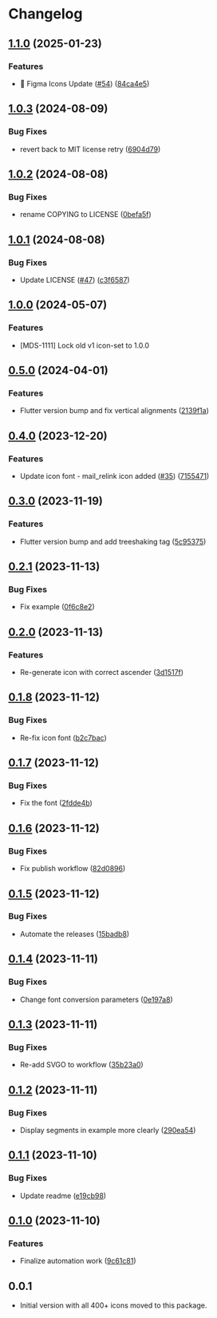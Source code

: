 # Changelog

## [1.1.0](https://github.com/coingaming/moon_flutter_icons/compare/v1.0.3...v1.1.0) (2025-01-23)


### Features

* 🤖 Figma Icons Update ([#54](https://github.com/coingaming/moon_flutter_icons/issues/54)) ([84ca4e5](https://github.com/coingaming/moon_flutter_icons/commit/84ca4e5486351a35b27a286db1eccdfa41a5d430))

## [1.0.3](https://github.com/coingaming/moon_flutter_icons/compare/v1.0.2...v1.0.3) (2024-08-09)


### Bug Fixes

* revert back to MIT license retry ([6904d79](https://github.com/coingaming/moon_flutter_icons/commit/6904d797a1f4b0343bf5b259e7015557b37e7838))

## [1.0.2](https://github.com/coingaming/moon_flutter_icons/compare/v1.0.1...v1.0.2) (2024-08-08)


### Bug Fixes

* rename COPYING to LICENSE ([0befa5f](https://github.com/coingaming/moon_flutter_icons/commit/0befa5f56409230576060c229b33fd454ed749cd))

## [1.0.1](https://github.com/coingaming/moon_flutter_icons/compare/v1.0.0...v1.0.1) (2024-08-08)


### Bug Fixes

* Update LICENSE ([#47](https://github.com/coingaming/moon_flutter_icons/issues/47)) ([c3f6587](https://github.com/coingaming/moon_flutter_icons/commit/c3f65878142404e16e497a43a4d39b996630a8da))

## [1.0.0](https://github.com/coingaming/moon_flutter_icons/compare/v0.5.0...v1.0.0) (2024-05-07)


### Features

* [MDS-1111] Lock old v1 icon-set to 1.0.0

## [0.5.0](https://github.com/coingaming/moon_flutter_icons/compare/v0.4.0...v0.5.0) (2024-04-01)


### Features

* Flutter version bump and fix vertical alignments ([2139f1a](https://github.com/coingaming/moon_flutter_icons/commit/2139f1adb39ed71c8261ab5f5ae6dc1a465c0e64))

## [0.4.0](https://github.com/coingaming/moon_flutter_icons/compare/v0.3.0...v0.4.0) (2023-12-20)


### Features

* Update icon font - mail_relink icon added ([#35](https://github.com/coingaming/moon_flutter_icons/issues/35)) ([7155471](https://github.com/coingaming/moon_flutter_icons/commit/7155471f0bd8b2448af065b25f13907fae48a91b))

## [0.3.0](https://github.com/coingaming/moon_flutter_icons/compare/v0.2.1...v0.3.0) (2023-11-19)


### Features

* Flutter version bump and add treeshaking tag ([5c95375](https://github.com/coingaming/moon_flutter_icons/commit/5c95375121703f8f723076873f2b11e646f49309))

## [0.2.1](https://github.com/coingaming/moon_flutter_icons/compare/v0.2.0...v0.2.1) (2023-11-13)


### Bug Fixes

* Fix example ([0f6c8e2](https://github.com/coingaming/moon_flutter_icons/commit/0f6c8e2b4216bb5b7bf3ff512f6306f3efe88500))

## [0.2.0](https://github.com/coingaming/moon_flutter_icons/compare/v0.1.8...v0.2.0) (2023-11-13)


### Features

* Re-generate icon with correct ascender ([3d1517f](https://github.com/coingaming/moon_flutter_icons/commit/3d1517f4f3038da20e2c37101849ae81e6c672bd))

## [0.1.8](https://github.com/coingaming/moon_flutter_icons/compare/v0.1.7...v0.1.8) (2023-11-12)


### Bug Fixes

* Re-fix icon font ([b2c7bac](https://github.com/coingaming/moon_flutter_icons/commit/b2c7bace27d54080bd80bc7471846190b31e42ae))

## [0.1.7](https://github.com/coingaming/moon_flutter_icons/compare/v0.1.6...v0.1.7) (2023-11-12)


### Bug Fixes

* Fix the font ([2fdde4b](https://github.com/coingaming/moon_flutter_icons/commit/2fdde4ba4820ac637e3ccb11890edbcfc78703fd))

## [0.1.6](https://github.com/coingaming/moon_flutter_icons/compare/v0.1.5...v0.1.6) (2023-11-12)


### Bug Fixes

* Fix publish workflow ([82d0896](https://github.com/coingaming/moon_flutter_icons/commit/82d089641ac2722003cc4e52b827cd319090d8f2))

## [0.1.5](https://github.com/coingaming/moon_flutter_icons/compare/v0.1.4...v0.1.5) (2023-11-12)


### Bug Fixes

* Automate the releases ([15badb8](https://github.com/coingaming/moon_flutter_icons/commit/15badb8d2fc17d103e563ed310f64a6a676552a7))

## [0.1.4](https://github.com/coingaming/moon_flutter_icons/compare/v0.1.3...v0.1.4) (2023-11-11)


### Bug Fixes

* Change font conversion parameters ([0e197a8](https://github.com/coingaming/moon_flutter_icons/commit/0e197a84a8a6d8823e7c72c2c77fb4855cceaa0c))

## [0.1.3](https://github.com/coingaming/moon_flutter_icons/compare/v0.1.2...v0.1.3) (2023-11-11)


### Bug Fixes

* Re-add SVGO to workflow ([35b23a0](https://github.com/coingaming/moon_flutter_icons/commit/35b23a004ef23f3ecc5124afdd06cf7c405dd227))

## [0.1.2](https://github.com/coingaming/moon_flutter_icons/compare/v0.1.1...v0.1.2) (2023-11-11)


### Bug Fixes

* Display segments in example more clearly ([290ea54](https://github.com/coingaming/moon_flutter_icons/commit/290ea5436297a04d3363e5f5f21fe29a3d20b6bb))

## [0.1.1](https://github.com/coingaming/moon_flutter_icons/compare/v0.1.0...v0.1.1) (2023-11-10)


### Bug Fixes

* Update readme ([e19cb98](https://github.com/coingaming/moon_flutter_icons/commit/e19cb9811adfa174b2ae240444effd9b40c767e5))

## [0.1.0](https://github.com/coingaming/moon_flutter_icons/compare/v0.0.1...v0.1.0) (2023-11-10)


### Features

* Finalize automation work ([9c61c81](https://github.com/coingaming/moon_flutter_icons/commit/9c61c8107a02a9294cc8a13554fbe4b672a7aa22))

## 0.0.1

* Initial version with all 400+ icons moved to this package.
